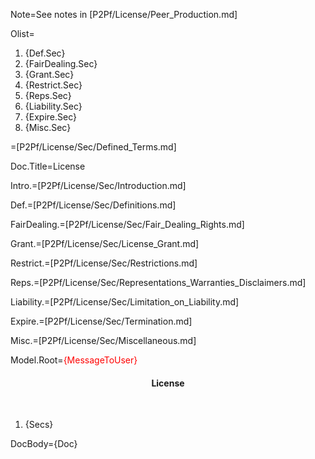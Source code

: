 Note=See notes in [P2Pf/License/Peer_Production.md]

Olist=<ol><li>{Def.Sec}<li>{FairDealing.Sec}<li>{Grant.Sec}<li>{Restrict.Sec}<li>{Reps.Sec}<li>{Liability.Sec}<li>{Expire.Sec}<li>{Misc.Sec}</ol>

=[P2Pf/License/Sec/Defined_Terms.md]

Doc.Title=License

Intro.=[P2Pf/License/Sec/Introduction.md]

Def.=[P2Pf/License/Sec/Definitions.md]

FairDealing.=[P2Pf/License/Sec/Fair_Dealing_Rights.md]

Grant.=[P2Pf/License/Sec/License_Grant.md]

Restrict.=[P2Pf/License/Sec/Restrictions.md]

Reps.=[P2Pf/License/Sec/Representations_Warranties_Disclaimers.md]

Liability.=[P2Pf/License/Sec/Limitation_on_Liability.md]

Expire.=[P2Pf/License/Sec/Termination.md]

Misc.=[P2Pf/License/Sec/Miscellaneous.md]

Model.Root=<font color="grey"><font color='red'>{MessageToUser}</font></font><center><h4>License</h4></center><br></i> <ol><li>{Secs}</ol>

DocBody=<!DOCTYPE html><html><head><title>{PageName}</title><style>ol (Curly-)list-style-type: decimal;(-Curly) ol ol (Curly-)list-style-type: lower-alpha;(-Curly) ol ol ol (Curly-)list-style-type: decimal;(-Curly) ol ol ol ol (Curly-)list-style-type: upper-alpha;(-Curly) ol ol ol ol ol (Curly-)list-style-type: lower-roman;(-Curly) ol ol ol ol ol ol (Curly-)list-style-type: upper-roman;(-Curly) ol ol ol ol ol ol ol (Curly-)list-style-type: lower-alpha;(-Curly)</style></head><body>{Doc}
